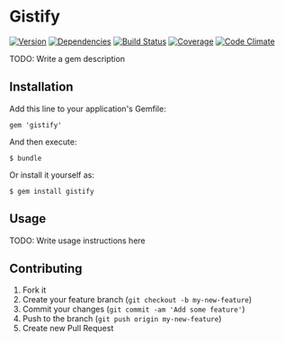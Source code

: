 # Gistify

[![Version](http://allthebadges.io/garciadanny/gistify/badge_fury.png)](http://allthebadges.io/garciadanny/gistify/badge_fury)
[![Dependencies](http://allthebadges.io/garciadanny/gistify/gemnasium.png)](http://allthebadges.io/garciadanny/gistify/gemnasium)
[![Build Status](https://travis-ci.org/garciadanny/gistify].png)](https://travis-ci.org/garciadanny/gistify)
[![Coverage](http://allthebadges.io/garciadanny/gistify/coveralls.png)](http://allthebadges.io/garciadanny/gistify/coveralls)
[![Code Climate](http://allthebadges.io/garciadanny/gistify/code_climate.png)](http://allthebadges.io/garciadanny/gistify/code_climate)

TODO: Write a gem description

## Installation

Add this line to your application's Gemfile:

    gem 'gistify'

And then execute:

    $ bundle

Or install it yourself as:

    $ gem install gistify

## Usage

TODO: Write usage instructions here

## Contributing

1. Fork it
2. Create your feature branch (`git checkout -b my-new-feature`)
3. Commit your changes (`git commit -am 'Add some feature'`)
4. Push to the branch (`git push origin my-new-feature`)
5. Create new Pull Request
